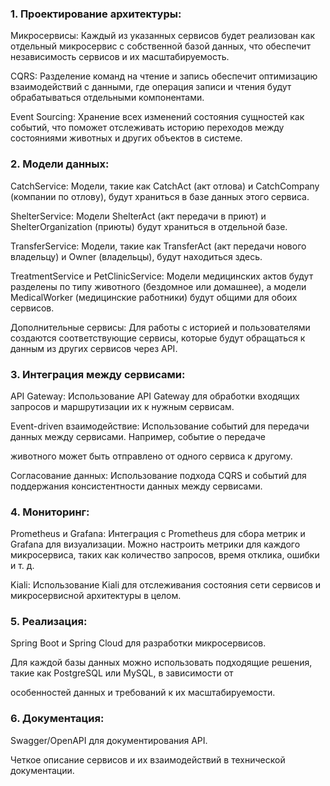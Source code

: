 <h3> 1. Проектирование архитектуры: </h3>

Микросервисы: Каждый из указанных сервисов будет реализован как отдельный микросервис с собственной базой данных, что
обеспечит независимость сервисов и их масштабируемость.

CQRS: Разделение команд на чтение и запись обеспечит оптимизацию взаимодействий с данными, где операция записи и чтения
будут обрабатываться отдельными компонентами.

Event Sourcing: Хранение всех изменений состояния сущностей как событий, что поможет отслеживать историю переходов между
состояниями животных и других объектов в системе.
<h3> 2. Модели данных: </h3>
CatchService: Модели, такие как CatchAct (акт отлова) и CatchCompany (компании по отлову), будут храниться в базе данных
этого сервиса.

ShelterService: Модели ShelterAct (акт передачи в приют) и ShelterOrganization (приюты) будут храниться в отдельной
базе.

TransferService: Модели, такие как TransferAct (акт передачи нового владельцу) и Owner (владельцы), будут находиться
здесь.

TreatmentService и PetClinicService: Модели медицинских актов будут разделены по типу животного (бездомное или
домашнее), а модели MedicalWorker (медицинские работники) будут общими для обоих сервисов.

Дополнительные сервисы: Для работы с историей и пользователями создаются соответствующие сервисы, которые будут
обращаться к данным из других сервисов через API.


<h3> 3. Интеграция между сервисами: </h3>

API Gateway: Использование API Gateway для обработки входящих запросов и маршрутизации их к нужным сервисам.

Event-driven взаимодействие: Использование событий для передачи данных между сервисами. Например, событие о передаче

животного может быть отправлено от одного сервиса к другому.

Согласование данных: Использование подхода CQRS и событий для поддержания консистентности данных между сервисами.

<h3> 4. Мониторинг: </h3>

Prometheus и Grafana: Интеграция с Prometheus для сбора метрик и Grafana для визуализации. Можно настроить метрики для
каждого микросервиса, таких как количество запросов, время отклика, ошибки и т. д.


Kiali: Использование Kiali для отслеживания состояния сети сервисов и микросервисной архитектуры в целом.

<h3> 5. Реализация: </h3>

Spring Boot и Spring Cloud для разработки микросервисов.

Для каждой базы данных можно использовать подходящие решения, такие как PostgreSQL или MySQL, в зависимости от

особенностей данных и требований к их масштабируемости.

<h3> 6. Документация: </h3>

Swagger/OpenAPI для документирования API.

Четкое описание сервисов и их взаимодействий в технической документации.